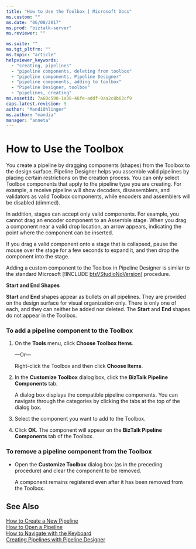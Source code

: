 ```yaml
---
title: "How to Use the Toolbox | Microsoft Docs"
ms.custom: ""
ms.date: "06/08/2017"
ms.prod: "biztalk-server"
ms.reviewer: ""

ms.suite: ""
ms.tgt_pltfrm: ""
ms.topic: "article"
helpviewer_keywords: 
  - "creating, pipelines"
  - "pipeline components, deleting from toolbox"
  - "pipeline components, Pipeline Designer"
  - "pipeline components, adding to toolbox"
  - "Pipeline Designer, toolbox"
  - "pipelines, creating"
ms.assetid: 7a60c590-1a38-46fe-addf-0aa2c8b63cf9
caps.latest.revision: 9
author: "MandiOhlinger"
ms.author: "mandia"
manager: "anneta"
---
```

# How to Use the Toolbox
You create a pipeline by dragging components (shapes) from the Toolbox to the design surface. Pipeline Designer helps you assemble valid pipelines by placing certain restrictions on the creation process. You can only select Toolbox components that apply to the pipeline type you are creating. For example, a receive pipeline will show decoders, disassemblers, and validators as valid Toolbox components, while encoders and assemblers will be disabled (dimmed).  
  
 In addition, stages can accept only valid components. For example, you cannot drag an encoder component to an Assemble stage. When you drag a component near a valid drop location, an arrow appears, indicating the point where the component can be inserted.  
  
 If you drag a valid component onto a stage that is collapsed, pause the mouse over the stage for a few seconds to expand it, and then drop the component into the stage.  
  
 Adding a custom component to the Toolbox in Pipeline Designer is similar to the standard Microsoft [!INCLUDE [btsVStudioNoVersion](../includes/btsvstudionoversion-md.md)] procedure.  
  
 **Start and End Shapes**  
  
 **Start** and **End** shapes appear as bullets on all pipelines. They are provided on the design surface for visual organization only. There is only one of each, and they can neither be added nor deleted. The **Start** and **End** shapes do not appear in the Toolbox.  
  
### To add a pipeline component to the Toolbox  
  
1.  On the **Tools** menu, click **Choose Toolbox Items**.  
  
     —Or—  
  
     Right-click the Toolbox and then click **Choose Items**.  
  
2.  In the **Customize Toolbox** dialog box, click the **BizTalk Pipeline Components** tab.  
  
     A dialog box displays the compatible pipeline components. You can navigate through the categories by clicking the tabs at the top of the dialog box.  
  
3.  Select the component you want to add to the Toolbox.  
  
4.  Click **OK**. The component will appear on the **BizTalk Pipeline Components** tab of the Toolbox.  
  
### To remove a pipeline component from the Toolbox  
  
-   Open the **Customize Toolbox** dialog box (as in the preceding procedure) and clear the component to be removed.  
  
     A component remains registered even after it has been removed from the Toolbox.  
  
## See Also  
 [How to Create a New Pipeline](../core/how-to-create-a-new-pipeline.md)   
 [How to Open a Pipeline](../core/how-to-open-a-pipeline.md)   
 [How to Navigate with the Keyboard](../core/how-to-navigate-with-the-keyboard.md)   
 [Creating Pipelines with Pipeline Designer](../core/creating-pipelines-with-pipeline-designer.md)